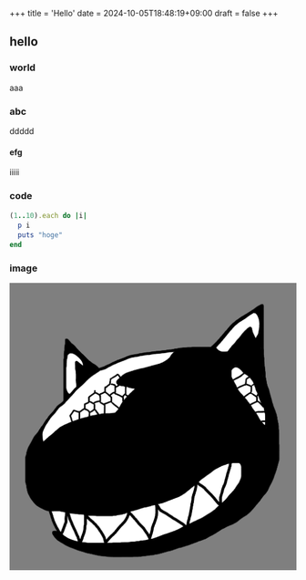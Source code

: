 +++
title = 'Hello'
date = 2024-10-05T18:48:19+09:00
draft = false
+++


## hello
### world
aaa

### abc
ddddd

#### efg
iiiii


### code
```ruby
(1..10).each do |i|
  p i
  puts "hoge"
end
```

### image
<img src="./images/sacckey.png">
